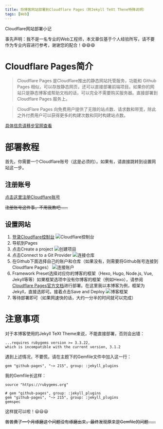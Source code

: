 ```yaml
---
title: 将博客网站部署到Cloudflare Pages（附Jekyll TeXt Thene特殊说明）
tags: [Web]
---
```


Cloudflare网站部署小记

<!--more-->

事先声明：我不是一名专业的Web工程师，本文章仅基于个人经验所写，请不要作为专业内容进行参考，谢谢您的配合！:smile::smile::smile:

# Cloudflare Pages简介

> Cloudflare Pages 是Cloudflare推出的静态网站托管服务，功能和 Github Pages 相似，可以存放静态网页，还可以直接部署前端项目。如果你的网站只是静态博客或帮助文档的话，可以完全不需要购买服务器。直接部署到 Cloudflare Pages 服务上。

> CloudFlare Pages 向免费用户提供了无限的站点数、请求数和带宽，除此之外付费用户可以获得更多的构建次数和同时构建站点数。

[具体信息请移步官网查看](https://pages.cloudflare.com/)

# 部署教程

首先，你需要一个Cloudflare账号（这是必须的）。如果有，请直接跳转到设置网站这一步。

## 注册账号

[点击这里注册Cloudflare账号](https://dash.cloudflare.com/sign-up)

~~注册账号这件事，不用我教吧……~~

## 设置网站

1. [登录Cloudflare控制台](https://dash.cloudflare.com/) ![Cloudflare控制台](https://raw.githubusercontent.com/238728/238728.github.io/master/screenshots/cfdash-1.jpeg)
2. 导航到Pages 
3. 点击Create a project ![创建项目](https://raw.githubusercontent.com/238728/238728.github.io/master/screenshots/cfdash-2.jpeg)
4. 点击Connect to a Git Provider ![连接仓库](https://raw.githubusercontent.com/238728/238728.github.io/master/screenshots/cfdash-3.jpeg)
5. 在Github下面选择自己的账户和仓库（如果没有，则需要将Github账号连接到Cloudflare Pages） ![连接账户](https://raw.githubusercontent.com/238728/238728.github.io/master/screenshots/cfdash-4.jpeg)
6. Framework Preset选择对应你的博客的框架（Hexo, Hugo, Node.js, Vue, Jekyll等等）如果框架选项中没有你博客的框架（例如Hexo），请参阅[Cloudflare Pages官方文档](https://developers.cloudflare.com/pages/framework-guides/)进行部署。在这里我以本博客为例，框架为Jekyll，直接选即可。接着点击Save and Deploy ![博客框架](https://raw.githubusercontent.com/238728/238728.github.io/master/screenshots/cfdash-5.jpeg)
7. 等待部署即可（如果网速快的话，大约一分半的时间就可以完成）

# 注意事项

对于本博客使用的Jekyll TeXt Theme来说，不能直接部署，否则会出错：
```
...requires rubygems version >= 3.3.22,
which is incompatible with the current version, 3.1.2
```
遇到上述情况，不要慌，请在主题下的Gemfile文件中加入这一行：
```
gem "github-pages", "~> 215", group: :jekyll_plugins
```
我的Gemfile长这样：
```
source "https://rubygems.org"

# gem "github-pages", group: :jekyll_plugins
gem "github-pages", "~> 215", group: :jekyll_plugins
gemspec
```
这样就可以啦！:smiley::smiley::smiley:

~~苦苦费了一个月琢磨这个问题没有琢磨出来，最终发现原来是Gemfile的问题……~~
